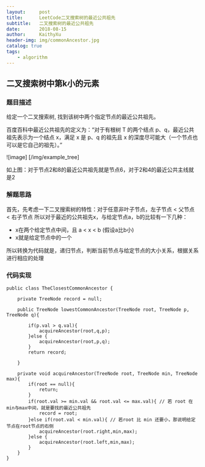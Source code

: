 ```yaml
---
layout:     post
title:      LeetCode二叉搜索树的最近公共祖先
subtitle:   二叉搜索树的最近公共祖先
date:       2018-08-15
author:     KaithyXu
header-img: img/commonAncestor.jpg
catalog: true
tags:
    - algorithm
---
```

## 二叉搜索树中第k小的元素


### 题目描述

给定一个二叉搜索树, 找到该树中两个指定节点的最近公共祖先。

百度百科中最近公共祖先的定义为：“对于有根树 T 的两个结点 p、q，最近公共祖先表示为一个结点 x，满足 x 是 p、q 的祖先且 x 的深度尽可能大（一个节点也可以是它自己的祖先）。”

![image] [/img/example_tree]

如上图：对于节点2和8的最近公共祖先就是节点6，对于2和4的最近公共主线就是2

### 解题思路

首先，先考虑一下二叉搜索树的特性：对于任意非叶子节点，左子节点 < 父节点 < 右子节点
所以对于最近的公共祖先x，与给定节点a，b的比较有一下几种：

- x在两个给定节点中间，且 a < x < b (假设a比b小)
- x就是给定节点中的一个

所以转换为代码就是，递归节点，判断当前节点与给定节点的大小关系，根据关系进行相应的处理

### 代码实现

```
public class TheClosestCommonAncestor {

    private TreeNode record = null;

    public TreeNode lowestCommonAncestor(TreeNode root, TreeNode p, TreeNode q){

        if(p.val > q.val){ 
            acquireAncestor(root,q,p);
        }else {
            acquireAncestor(root,p,q);
        }
        return record;

    }

    private void acquireAncestor(TreeNode root, TreeNode min, TreeNode max){
        if(root == null){
            return;
        }
        if(root.val >= min.val && root.val <= max.val){ // 若 root 在 min与max中间，就是要找的最近公共祖先
            record = root;
        }else if(root.val < min.val){ // 若root 比 min 还要小，那说明给定节点在root节点的右侧
            acquireAncestor(root.right,min,max);
        }else {
            acquireAncestor(root.left,min,max);
        }
    }
}


```
